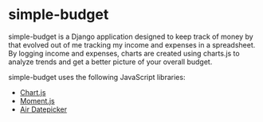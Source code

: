 # simple-budget

simple-budget is a Django application designed to keep track of money by that evolved out of me tracking my income and expenses in a spreadsheet. By logging income and expenses, charts are created using charts.js to analyze trends and get a better picture of your overall budget.

simple-budget uses the following JavaScript libraries:

* [Chart.js](https://github.com/chartjs/Chart.js)
* [Moment.js](https://github.com/moment/moment)
* [Air Datepicker](https://github.com/t1m0n/air-datepicker)


